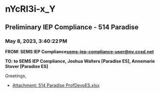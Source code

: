 # nYcRI3i-x_Y
## Preliminary IEP Compliance - 514 Paradise
### May 8, 2023, 3:40:22 PM
**FROM: SEMS IEP Compliance<sems-iep-compliance-user@nv.ccsd.net>**

**TO: to SEMS IEP Compliance, Joshua Walters [Paradise ES], Annemarie Stover [Paradise ES]**


Greetings, 





* [Attachment: 514 Paradise ProfDevpES.xlsx](nYcRI3i-x_Y-attachment-1.xlsx)
